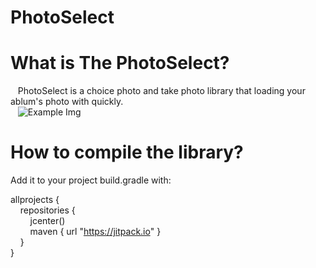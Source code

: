 # PhotoSelect

What is The PhotoSelect?
=====

    PhotoSelect is a choice photo and take photo library that loading your ablum's photo with quickly.  <br>
    ![Example Img](https://github.com/linsentmac/PhotoSelect/raw/master/res/drawable/ic-luncher.png)
    
How to compile the library?
=====

Add it to your project build.gradle with:

allprojects {<br>
       repositories {<br>
           jcenter()<br>
           maven { url "https://jitpack.io" }<br>
       }<br>
}<br>

    
